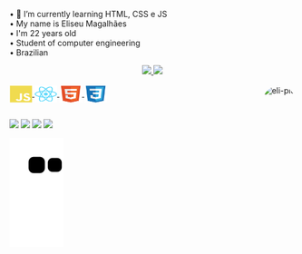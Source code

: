 
• 🌱 I’m currently learning HTML, CSS e JS <br />
• My name is Eliseu Magalhães <br />
• I'm 22 years old <br />
• Student of computer engineering <br />
• Brazilian <br />

<div align="center">
  <a href="https://github.com/eliseuw">
  <img height="180em" src="https://github-readme-stats.vercel.app/api?username=eliseuw&show_icons=true&theme=dark&include_all_commits=true&count_private=true"/>
  <img height="180em" src="https://github-readme-stats.vercel.app/api/top-langs/?username=eliseuw&layout=compact&langs_count=7&theme=dark"/>
</div>
  <div style="display: inline_block"><br>
  <img align="center" alt="eli-Js" height="30" width="40" src="https://raw.githubusercontent.com/devicons/devicon/master/icons/javascript/javascript-plain.svg">
  <img align="center" alt="eli-React" height="30" width="40" src="https://raw.githubusercontent.com/devicons/devicon/master/icons/react/react-original.svg">
  <img align="center" alt="eli-HTML" height="30" width="40" src="https://raw.githubusercontent.com/devicons/devicon/master/icons/html5/html5-original.svg">
  <img align="center" alt="eli-CSS" height="30" width="40" src="https://raw.githubusercontent.com/devicons/devicon/master/icons/css3/css3-original.svg">
  <img align="right" alt="eli-pic" height="250" style="border-radius:50px;" src="https://img.freepik.com/free-vector/single-page-application-abstract-concept-illustration-spa-web-page-web-development-trend-app-inside-browser-dynamically-rewriting-page-responsive-website-creation_335657-899.jpg?w=740&t=st=1653182566~exp=1653183166~hmac=42e78b684808c994c74a964bce39613fc79d15fd84f01b15eadd246172ba3550"alt="Imagem de um notebook">
</div>
  
    
  ##
 
<div> 
  <a href="https://instagram.com/eliseuw_" target="_blank"><img src="https://img.shields.io/badge/-Instagram-%23E4405F?style=for-the-badge&logo=instagram&logoColor=white" target="_blank"></a>
  <a href="https://discord.gg/pDbY76q8Qf" target="_blank"><img src="https://img.shields.io/badge/Discord-7289DA?style=for-the-badge&logo=discord&logoColor=white" target="_blank"></a> 
  <a href = "#"><img src="https://img.shields.io/badge/-Gmail-%23333?style=for-the-badge&logo=gmail&logoColor=white" target="_blank"></a>
  <a href="https://www.linkedin.com/in/#" target="_blank"><img src="https://img.shields.io/badge/-LinkedIn-%230077B5?style=for-the-badge&logo=linkedin&logoColor=white" target="_blank"></a> 
 
  ![Snake animation](https://github.com/rafaballerini/rafaballerini/blob/output/github-contribution-grid-snake.svg)
 
</div>
